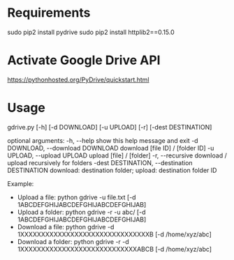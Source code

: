 # Requirements
sudo pip2 install pydrive
sudo pip2 install httplib2==0.15.0

# Activate Google Drive API
https://pythonhosted.org/PyDrive/quickstart.html

# Usage
gdrive.py [-h] [-d DOWNLOAD] [-u UPLOAD] [-r] [-dest DESTINATION]

optional arguments:
  -h, --help            show this help message and exit
  -d DOWNLOAD, --download DOWNLOAD
                        download [file ID] / [folder ID]
  -u UPLOAD, --upload UPLOAD
                        upload [file] / [folder]
  -r, --recursive       download / upload recursively for folders
  -dest DESTINATION, --destination DESTINATION
                        download: destination folder; upload: destination
                        folder ID

Example:
<ul>
    <li> Upload a file: python gdrive -u file.txt [-d 1ABCDEFGHIJABCDEFGHIJABCDEFGHIJAB] </li>
    <li> Upload a folder: python gdrive -r -u abc/ [-d 1ABCDEFGHIJABCDEFGHIJABCDEFGHIJAB]  </li>
    <li> Download a file: python gdrive -d 1XXXXXXXXXXXXXXXXXXXXXXXXXXXXXXXB 
                                            [-d /home/xyz/abc] </li>
    <li> Download a folder: python gdrive -r -d 1XXXXXXXXXXXXXXXXXXXXXXXXXXXXABCB 
                                            [-d /home/xyz/abc] </li>                                            
</ul>